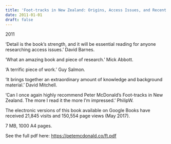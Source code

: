 ```yaml
---
title: 'Foot-tracks in New Zealand: Origins, Access Issues, and Recent Developments'
date: 2011-01-01
draft: false
---
```

2011

‘Detail is the book’s strength, and it will be essential reading for anyone researching access issues.’ David Barnes.

‘What an amazing book and piece of research.’ Mick Abbott.

‘A terrific piece of work.’ Guy Salmon.

‘It brings together an extraordinary amount of knowledge and background material.’ David Mitchell.

‘Can I once again highly recommend Peter McDonald’s Foot-tracks in New Zealand. The more I read it the more I’m impressed.’ PhilipW.

The electronic versions of this book available on Google Books have received 21,845 visits and 150,554 page views (May 2017).

7 MB, 1000 A4 pages.

See the full pdf here: https://petemcdonald.co/ft.pdf
